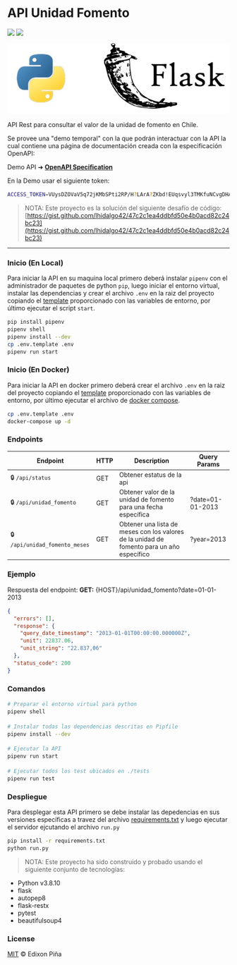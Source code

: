 # API Unidad Fomento

![](https://img.shields.io/badge/author-Edixon_Piña-yellow?style=for-the-badge)
![](https://img.shields.io/badge/python-3.8-blue?style=for-the-badge)

![banner](docs/banner.jpg)

API Rest para consultar el valor de la unidad de fomento en Chile.

Se provee una "demo temporal" con la que podrán interactuar con la API la cual contiene una página de documentación
creada con la especificación OpenAPI:

Demo API &#x279c; **[OpenAPI Specification](https://api-unidad-fomento-production.up.railway.app/api/doc/)**

En la Demo usar el siguiente token:

```sh
ACCESS_TOKEN=VUysDZOVaV5q72jKMbSPti2RP/H?LArA?ZKbd!EUqsvyl3TMKfuNCvgDHA4oEUAn
```

> NOTA: Este proyecto es la solución del siguiente desafío de código:
> [https://gist.github.com/lhidalgo42/47c2c1ea4ddbfd50e4b0acd82c24bc23](https://gist.github.com/lhidalgo42/47c2c1ea4ddbfd50e4b0acd82c24bc23)

---

### Inicio (En Local)

Para iniciar la API en su maquina local primero deberá instalar `pipenv` con el administrador de paquetes de python
`pip`, luego iniciar el entorno virtual, instalar las dependencias y crear el archivo `.env` en la raiz del proyecto
copiando el [template](./.env.template) proporcionado con las variables de entorno, por último ejecutar el script
`start`.

```sh
pip install pipenv
pipenv shell
pipenv install --dev
cp .env.template .env
pipenv run start
```

### Inicio (En Docker)

Para iniciar la API en docker primero deberá crear el archivo `.env` en la raiz del proyecto copiando el
[template](./.env.template) proporcionado con las variables de entorno, por último ejecutar el archivo de
[docker compose](./docker-compose.yml).

```sh
cp .env.template .env
docker-compose up -d
```

### Endpoints

| Endpoint                       | HTTP | Description                                                                               | Query Params     |
| ------------------------------ | ---- | ----------------------------------------------------------------------------------------- | ---------------- |
| 🔒 `/api/status`               | GET  | Obtener estatus de la api                                                                 |                  |
| 🔒 `/api/unidad_fomento`       | GET  | Obtener valor de la unidad de fomento para una fecha específica                           | ?date=01-01-2013 |
| 🔒 `/api/unidad_fomento_meses` | GET  | Obtener una lista de meses con los valores de la unidad de fomento para un año específico | ?year=2013       |

### Ejemplo

Respuesta del endpoint: **GET:** {HOST}/api/unidad_fomento?date=01-01-2013

```json
{
  "errors": [],
  "response": {
    "query_date_timestamp": "2013-01-01T00:00:00.000000Z",
    "unit": 22837.06,
    "unit_string": "22.837,06"
  },
  "status_code": 200
}
```

### Comandos

```sh
# Preparar el entorno virtual para python
pipenv shell

# Instalar todas las dependencias descritas en Pipfile
pipenv install --dev

# Ejecutar la API
pipenv run start

# Ejecutar todos los test ubicados en ./tests
pipenv run test
```

### Despliegue

Para desplegar esta API primero se debe instalar las depedencias en sus versiones específicas a travez del archivo
[requirements.txt](./requirements.txt) y luego ejecutar el servidor ejcutando el archivo `run.py`

```sh
pip install -r requirements.txt
python run.py
```

> NOTA: Este proyecto ha sido construido y probado usando el siguiente conjunto de tecnologías:

- Python v3.8.10
- flask
- autopep8
- flask-restx
- pytest
- beautifulsoup4

### License

[MIT](./LICENSE) &copy; Edixon Piña
